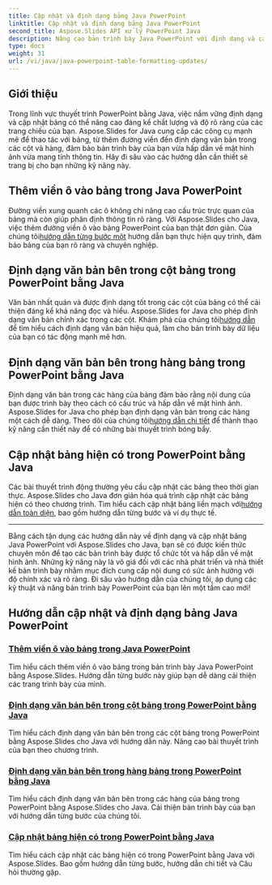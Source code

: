 ```yaml
---
title: Cập nhật và định dạng bảng Java PowerPoint
linktitle: Cập nhật và định dạng bảng Java PowerPoint
second_title: Aspose.Slides API xử lý PowerPoint Java
description: Nâng cao bản trình bày Java PowerPoint với định dạng và cập nhật bảng bằng Aspose.Slides. Tìm hiểu cách thêm đường viền, định dạng văn bản trong cột, hàng và cập nhật bảng.
type: docs
weight: 31
url: /vi/java/java-powerpoint-table-formatting-updates/
---
```


## Giới thiệu

Trong lĩnh vực thuyết trình PowerPoint bằng Java, việc nắm vững định dạng và cập nhật bảng có thể nâng cao đáng kể chất lượng và độ rõ ràng của các trang chiếu của bạn. Aspose.Slides for Java cung cấp các công cụ mạnh mẽ để thao tác với bảng, từ thêm đường viền đến định dạng văn bản trong các cột và hàng, đảm bảo bản trình bày của bạn vừa hấp dẫn về mặt hình ảnh vừa mang tính thông tin. Hãy đi sâu vào các hướng dẫn cần thiết sẽ trang bị cho bạn những kỹ năng này.

## Thêm viền ô vào bảng trong Java PowerPoint
 Đường viền xung quanh các ô không chỉ nâng cao cấu trúc trực quan của bảng mà còn giúp phân định thông tin rõ ràng. Với Aspose.Slides cho Java, việc thêm đường viền ô vào bảng PowerPoint của bạn thật đơn giản. Của chúng tôi[hướng dẫn từng bước một](./add-cell-borders-table-java-powerpoint/) hướng dẫn bạn thực hiện quy trình, đảm bảo bảng của bạn rõ ràng và chuyên nghiệp.

## Định dạng văn bản bên trong cột bảng trong PowerPoint bằng Java
Văn bản nhất quán và được định dạng tốt trong các cột của bảng có thể cải thiện đáng kể khả năng đọc và hiểu. Aspose.Slides for Java cho phép định dạng văn bản chính xác trong các cột. Khám phá của chúng tôi[hướng dẫn](./format-text-inside-table-column-powerpoint-java/) để tìm hiểu cách định dạng văn bản hiệu quả, làm cho bản trình bày dữ liệu của bạn có tác động mạnh mẽ hơn.

## Định dạng văn bản bên trong hàng bảng trong PowerPoint bằng Java
 Định dạng văn bản trong các hàng của bảng đảm bảo rằng nội dung của bạn được trình bày theo cách có cấu trúc và hấp dẫn về mặt hình ảnh. Aspose.Slides for Java cho phép bạn định dạng văn bản trong các hàng một cách dễ dàng. Theo dõi của chúng tôi[hướng dẫn chi tiết](./format-text-inside-table-row-powerpoint-java/) để thành thạo kỹ năng cần thiết này để có những bài thuyết trình bóng bẩy.

## Cập nhật bảng hiện có trong PowerPoint bằng Java
 Các bài thuyết trình động thường yêu cầu cập nhật các bảng theo thời gian thực. Aspose.Slides cho Java đơn giản hóa quá trình cập nhật các bảng hiện có theo chương trình. Tìm hiểu cách cập nhật bảng liền mạch với[hướng dẫn toàn diện](./update-existing-table-powerpoint-java/), bao gồm hướng dẫn từng bước và ví dụ thực tế.

---

Bằng cách tận dụng các hướng dẫn này về định dạng và cập nhật bảng Java PowerPoint với Aspose.Slides cho Java, bạn sẽ có được kiến thức chuyên môn để tạo các bản trình bày được tổ chức tốt và hấp dẫn về mặt hình ảnh. Những kỹ năng này là vô giá đối với các nhà phát triển và nhà thiết kế bản trình bày nhằm mục đích cung cấp nội dung có sức ảnh hưởng với độ chính xác và rõ ràng. Đi sâu vào hướng dẫn của chúng tôi, áp dụng các kỹ thuật và nâng bản trình bày PowerPoint của bạn lên một tầm cao mới!
## Hướng dẫn cập nhật và định dạng bảng Java PowerPoint
### [Thêm viền ô vào bảng trong Java PowerPoint](./add-cell-borders-table-java-powerpoint/)
Tìm hiểu cách thêm viền ô vào bảng trong bản trình bày Java PowerPoint bằng Aspose.Slides. Hướng dẫn từng bước này giúp bạn dễ dàng cải thiện các trang trình bày của mình.
### [Định dạng văn bản bên trong cột bảng trong PowerPoint bằng Java](./format-text-inside-table-column-powerpoint-java/)
Tìm hiểu cách định dạng văn bản bên trong các cột bảng trong PowerPoint bằng Aspose.Slides cho Java với hướng dẫn này. Nâng cao bài thuyết trình của bạn theo chương trình.
### [Định dạng văn bản bên trong hàng bảng trong PowerPoint bằng Java](./format-text-inside-table-row-powerpoint-java/)
Tìm hiểu cách định dạng văn bản bên trong các hàng của bảng trong PowerPoint bằng Aspose.Slides cho Java. Cải thiện bản trình bày của bạn với hướng dẫn từng bước của chúng tôi.
### [Cập nhật bảng hiện có trong PowerPoint bằng Java](./update-existing-table-powerpoint-java/)
Tìm hiểu cách cập nhật các bảng hiện có trong PowerPoint bằng Java với Aspose.Slides. Bao gồm hướng dẫn từng bước, hướng dẫn chi tiết và Câu hỏi thường gặp.